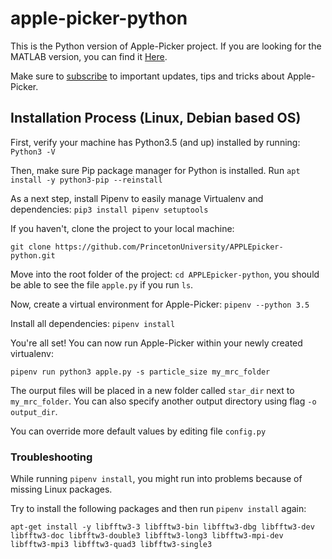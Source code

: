 # apple-picker-python

This is the Python version of Apple-Picker project.
If you are looking for the MATLAB version, you can find it [Here](https://github.com/PrincetonUniversity/APPLEpicker-python).

Make sure to [subscribe](http://eepurl.com/dFmFfn) to important updates, tips and tricks about Apple-Picker.

## Installation Process (Linux, Debian based OS)
First, verify your machine has Python3.5 (and up) installed by running: `Python3 -V`

Then, make sure Pip package manager for Python is installed. Run `apt install -y python3-pip --reinstall`

As a next step, install Pipenv to easily manage Virtualenv and dependencies: `pip3 install pipenv setuptools`

If you haven't, clone the project to your local machine:

`git clone https://github.com/PrincetonUniversity/APPLEpicker-python.git`

Move into the root folder of the project: `cd APPLEpicker-python`, you should be able to see the file `apple.py` if you run `ls`.

Now, create a virtual environment for Apple-Picker: `pipenv --python 3.5`

Install all dependencies: `pipenv install`

You're all set! You can now run Apple-Picker within your newly created virtualenv:

`pipenv run python3 apple.py -s particle_size my_mrc_folder`

The ourput files will be placed in a new folder called `star_dir` next to `my_mrc_folder`. You can also specify another output directory using flag `-o output_dir`.

You can override more default values by editing file `config.py`

### Troubleshooting
While running `pipenv install`, you might run into problems because of missing Linux packages.

Try to install the following packages and then run `pipenv install` again:

`apt-get install -y libfftw3-3 libfftw3-bin libfftw3-dbg libfftw3-dev libfftw3-doc libfftw3-double3 libfftw3-long3 libfftw3-mpi-dev libfftw3-mpi3 libfftw3-quad3 libfftw3-single3`
